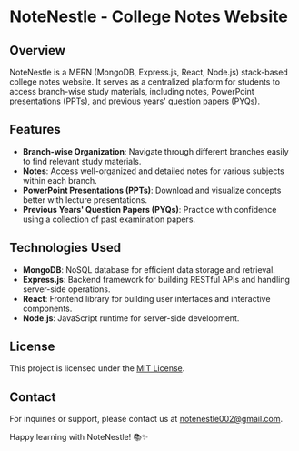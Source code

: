 # NoteNestle - College Notes Website

## Overview

NoteNestle is a MERN (MongoDB, Express.js, React, Node.js) stack-based college notes website. It serves as a centralized platform for students to access branch-wise study materials, including notes, PowerPoint presentations (PPTs), and previous years' question papers (PYQs).

## Features

- **Branch-wise Organization**: Navigate through different branches easily to find relevant study materials.
- **Notes**: Access well-organized and detailed notes for various subjects within each branch.
- **PowerPoint Presentations (PPTs)**: Download and visualize concepts better with lecture presentations.
- **Previous Years' Question Papers (PYQs)**: Practice with confidence using a collection of past examination papers.

## Technologies Used

- **MongoDB**: NoSQL database for efficient data storage and retrieval.
- **Express.js**: Backend framework for building RESTful APIs and handling server-side operations.
- **React**: Frontend library for building user interfaces and interactive components.
- **Node.js**: JavaScript runtime for server-side development.

## License

This project is licensed under the [MIT License](LICENSE).

## Contact

For inquiries or support, please contact us at [notenestle002@gmail.com](mailto:support@notenestle.com).

Happy learning with NoteNestle! 📚✨